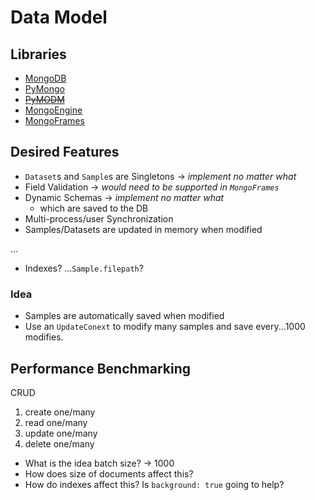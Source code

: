 # Data Model

## Libraries

-   [MongoDB](https://docs.mongodb.com/)
-   [PyMongo](https://pymongo.readthedocs.io/en/stable/)
-   [~~PyMODM~~](https://pymodm.readthedocs.io/en/stable/)
-   [MongoEngine](http://docs.mongoengine.org/)
-   [MongoFrames](http://mongoframes.com/)

## Desired Features

-   `Dataset`s and `Sample`s are Singletons -> _implement no matter what_
-   Field Validation -> _would need to be supported in `MongoFrames`_
-   Dynamic Schemas -> _implement no matter what_
    -   which are saved to the DB
-   Multi-process/user Synchronization
-   Samples/Datasets are updated in memory when modified

...

-   Indexes? …`Sample.filepath`?

### Idea

-   Samples are automatically saved when modified
-   Use an `UpdateConext` to modify many samples and save every...1000
    modifies.

## Performance Benchmarking

CRUD

1. create one/many
2. read one/many
3. update one/many
4. delete one/many

-   What is the idea batch size? -> 1000
-   How does size of documents affect this?
-   How do indexes affect this? Is `background: true` going to help?
